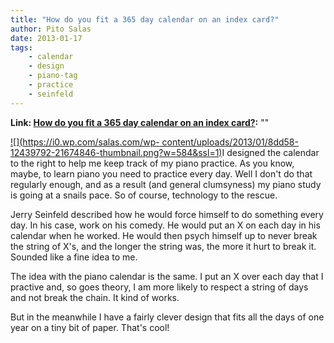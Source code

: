 ```yaml
---
title: "How do you fit a 365 day calendar on an index card?"
author: Pito Salas
date: 2013-01-17
tags:
    - calendar
    - design
    - piano-tag
    - practice
    - seinfeld
---
```


**Link: [How do you fit a 365 day calendar on an index card?](None):** ""

[![](https://i0.wp.com/salas.com/wp-
content/uploads/2013/01/8dd58-12439792-21674846-thumbnail.png?w=584&ssl=1)](<Y.Squarespace.Utils.lightboxAsset\('53a8d947e4b0457dcd6e2751'\);>)I
designed the calendar to the right to help me keep track of my piano practice.
As you know, maybe, to learn piano you need to practice every day. Well I
don't do that regularly enough, and as a result (and general clumsyness) my
piano study is going at a snails pace. So of course, technology to the rescue.

Jerry Seinfeld described how he would force himself to do something every day.
In his case, work on his comedy. He would put an X on each day in his calendar
when he worked. He would then psych himself up to never break the string of
X's, and the longer the string was, the more it hurt to break it. Sounded like
a fine idea to me.

The idea with the piano calendar is the same. I put an X over each day that I
practive and, so goes theory, I am more likely to respect a string of days and
not break the chain. It kind of works.

But in the meanwhile I have a fairly clever design that fits all the days of
one year on a tiny bit of paper. That's cool!


